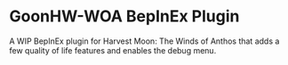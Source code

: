 # GoonHW-WOA BepInEx Plugin

A WIP BepInEx plugin for Harvest Moon: The Winds of Anthos that adds a few quality of life features and enables the debug menu.